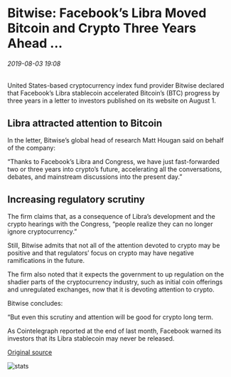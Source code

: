 # Bitwise: Facebook’s Libra Moved Bitcoin and Crypto Three Years Ahead ...

###### 2019-08-03 19:08

United States-based cryptocurrency index fund provider Bitwise declared that Facebook’s Libra stablecoin accelerated Bitcoin’s (BTC) progress by three years in a letter to investors published on its website on August 1.

## Libra attracted attention to Bitcoin

In the letter, Bitwise’s global head of research Matt Hougan said on behalf of the company:

“Thanks to Facebook’s Libra and Congress, we have just fast-forwarded two or three years into crypto’s future, accelerating all the conversations, debates, and mainstream discussions into the present day.”

## Increasing regulatory scrutiny

The firm claims that, as a consequence of Libra’s development and the crypto hearings with the Congress, “people realize they can no longer ignore cryptocurrency.”

Still, Bitwise admits that not all of the attention devoted to crypto may be positive and that regulators’ focus on crypto may have negative ramifications in the future.

The firm also noted that it expects the government to up regulation on the shadier parts of the cryptocurrency industry, such as initial coin offerings and unregulated exchanges, now that it is devoting attention to crypto.

Bitwise concludes:

“But even this scrutiny and attention will be good for crypto long term.

As Cointelegraph reported at the end of last month, Facebook warned its investors that its Libra stablecoin may never be released.

[Original source](https://cointelegraph.com/news/bitwise-facebooks-libra-moved-bitcoin-and-crypto-three-years-ahead)

![stats](https://c.statcounter.com/11760860/0/a89fa40b/1/ "stats")